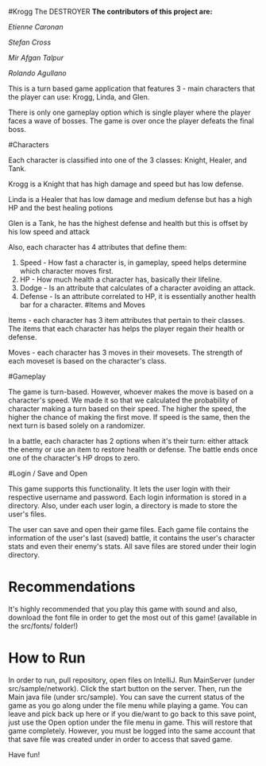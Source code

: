 #Krogg The DESTROYER
**The contributors of this project are:**

_Etienne Caronan_ 

_Stefan Cross_ 

_Mir Afgan Talpur_ 

_Rolando Agullano_ 


This is a turn based game application that features 3 - main characters that the player can use: Krogg, Linda, and Glen.

There is only one gameplay option which is single player where the player faces a wave of bosses.
The game is over once the player defeats the final boss.

#Characters

Each character is classified into one of the 3 classes: Knight, Healer, and Tank.

Krogg is a Knight that has high damage and speed but has low defense.

Linda is a Healer that has low damage and medium defense but has a high HP and the best healing potions

Glen is a Tank, he has the highest defense and health but this is offset by his low speed and attack

Also, each character has 4 attributes that define them:

1. Speed - How fast a character is, in gameplay, speed helps determine which character moves first.
2. HP - How much health a character has, basically their lifeline.
3. Dodge - Is an attribute that calculates of a character avoiding an attack.
4. Defense - Is an attribute correlated to HP, it is essentially another health bar for a character.
#Items and Moves

Items - each character has 3 item attributes that pertain to their classes. The items that each
character has helps the player regain their health or defense.

Moves - each character has 3 moves in their movesets. The strength of each moveset is based
on the character's class.

#Gameplay

The game is turn-based. However, whoever makes the move is based on a character's speed. We made it so
that we calculated the probability of character making a turn based on their speed. The higher the speed, the
higher the chance of making the first move. If speed is the same, then the next turn is based solely on a randomizer.

In a battle, each character has 2 options when it's their turn: either attack the enemy or use an item to restore
health or defense. The battle ends once one of the character's HP drops to zero.

#Login / Save and Open

This game supports this functionality. It lets the user login with their respective username and password.
Each login information is stored in a directory. Also, under each user login, a directory is made
to store the user's files.

The user can save and open their game files. Each game file contains the information of the user's last (saved) battle, it contains the user's character stats and even their enemy's stats. All save files are stored
under their login directory.

# Recommendations
It's highly recommended that you play this game with sound and also, download the font file in order to get the most out of this game! (available in the src/fonts/ folder!)

# How to Run
In order to run, pull repository, open files on IntelliJ. Run MainServer (under src/sample/network). Click the start button on the server. Then, run the Main java file (under src/sample). 
You can save the current status of the game as you go along under the file menu while playing a game. You can leave and pick back up here
or if you die/want to go back to this save point, just use the Open option under the file menu in game. This will restore that game completely. However, you
must be logged into the same account that that save file was created under in order to access that saved game.

Have fun! 
